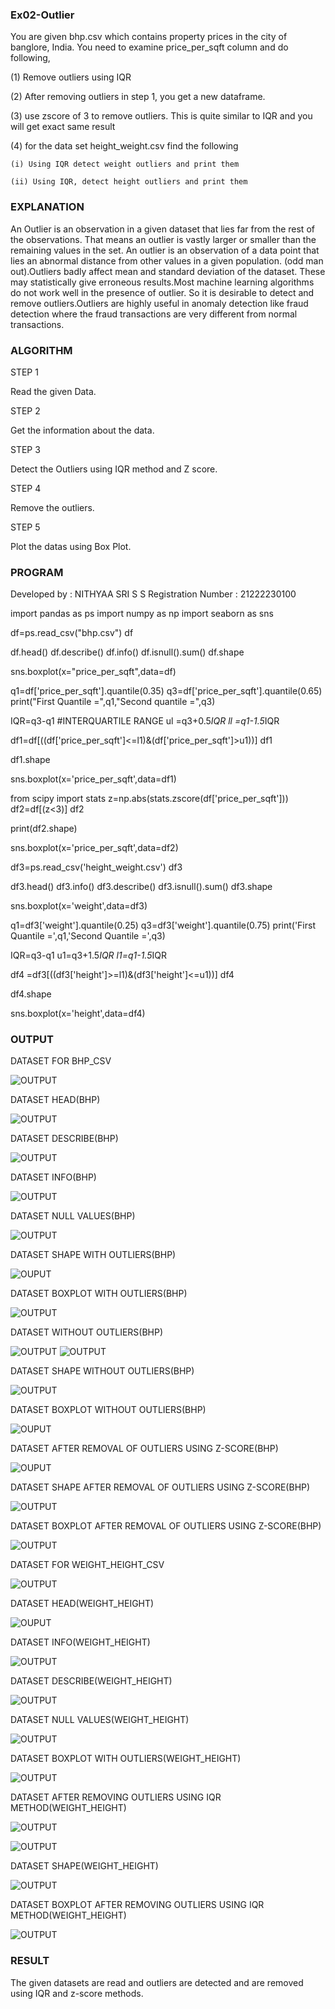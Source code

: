 ### Ex02-Outlier

You are given bhp.csv which contains property prices in the city of banglore, India. You need to examine price_per_sqft column and do following,

(1) Remove outliers using IQR 

(2) After removing outliers in step 1, you get a new dataframe.

(3) use zscore of 3 to remove outliers. This is quite similar to IQR and you will get exact same result

(4) for the data set height_weight.csv find the following

    (i) Using IQR detect weight outliers and print them

    (ii) Using IQR, detect height outliers and print them
### EXPLANATION

An Outlier is an observation in a given dataset that lies far from the rest of the observations. That means an outlier is vastly larger or smaller than the remaining values in the set. An outlier is an observation of a data point that lies an abnormal distance from other values in a given population. (odd man out).Outliers badly affect mean and standard deviation of the dataset. These may statistically give erroneous results.Most machine learning algorithms do not work well in the presence of outlier. So it is desirable to detect and remove outliers.Outliers are highly useful in anomaly detection like fraud detection where the fraud transactions are very different from normal transactions.

### ALGORITHM
STEP 1

Read the given Data.

STEP 2

Get the information about the data.

STEP 3

Detect the Outliers using IQR method and Z score.

STEP 4

Remove the outliers.

STEP 5

Plot the datas using Box Plot.

### PROGRAM

Developed by : NITHYAA SRI S S
Registration Number : 21222230100

import pandas as ps
import numpy as np
import seaborn as sns

df=ps.read_csv("bhp.csv")
df

df.head()
df.describe()
df.info()
df.isnull().sum()
df.shape

sns.boxplot(x="price_per_sqft",data=df)

q1=df['price_per_sqft'].quantile(0.35)
q3=df['price_per_sqft'].quantile(0.65)
print("First Quantile =",q1,"Second quantile =",q3)

IQR=q3-q1 #INTERQUARTILE RANGE
ul =q3+0.5*IQR
ll =q1-1.5*IQR

df1=df[((df['price_per_sqft']<=l1)&(df['price_per_sqft']>u1))]
df1

df1.shape

sns.boxplot(x='price_per_sqft',data=df1)

from scipy import stats
z=np.abs(stats.zscore(df['price_per_sqft']))
df2=df[(z<3)]
df2

print(df2.shape)

sns.boxplot(x='price_per_sqft',data=df2)

df3=ps.read_csv('height_weight.csv')
df3

df3.head()
df3.info()
df3.describe()
df3.isnull().sum()
df3.shape

sns.boxplot(x='weight',data=df3)

q1=df3['weight'].quantile(0.25)
q3=df3['weight'].quantile(0.75)
print('First Quantile =',q1,'Second Quantile =',q3)

IQR=q3-q1
u1=q3+1.5*IQR
l1=q1-1.5*IQR

df4 =df3[((df3['height']>=l1)&(df3['height']<=u1))]
df4

df4.shape

sns.boxplot(x='height',data=df4)

### OUTPUT
DATASET FOR BHP_CSV

![OUTPUT](dataset.png)

DATASET HEAD(BHP)

![OUTPUT](dataset%202.png)

DATASET DESCRIBE(BHP)

![OUTPUT](dataset%203.png)

DATASET INFO(BHP)

![OUTPUT](dataset%204.png)

DATASET NULL VALUES(BHP)

![OUTPUT](dataset%205.png)
 
DATASET SHAPE WITH OUTLIERS(BHP)

![OUPUT](dataset%206.png)


DATASET BOXPLOT WITH OUTLIERS(BHP)

![OUTPUT](dataset%207.png)

DATASET WITHOUT OUTLIERS(BHP)

![OUTPUT](dataset%208.png)
![OUTPUT](dataset%209.png)

DATASET SHAPE WITHOUT OUTLIERS(BHP)

![OUTPUT](dataset%2010.png)

DATASET BOXPLOT WITHOUT OUTLIERS(BHP)

![OUPUT](dataset%2011.png)

DATASET AFTER REMOVAL OF OUTLIERS USING Z-SCORE(BHP)

![OUPUT](dataset%2012.png)

DATASET SHAPE AFTER REMOVAL OF OUTLIERS USING Z-SCORE(BHP)
 
![OUTPUT](dataset%2013.png)

DATASET BOXPLOT AFTER REMOVAL OF OUTLIERS USING Z-SCORE(BHP)

![OUTPUT](dataset%2014.png)

DATASET FOR WEIGHT_HEIGHT_CSV

![OUTPUT](dataset%2015.png)

DATASET HEAD(WEIGHT_HEIGHT)

![OUPUT](dataset16.png)

DATASET INFO(WEIGHT_HEIGHT)

![OUTPUT](dataset17.png)

DATASET DESCRIBE(WEIGHT_HEIGHT)

![OUTPUT](dataset18.png)

DATASET NULL VALUES(WEIGHT_HEIGHT)

![OUTPUT](dataset19.png)

DATASET BOXPLOT WITH OUTLIERS(WEIGHT_HEIGHT)

![OUTPUT](dataset%2020.png)

DATASET AFTER REMOVING OUTLIERS USING IQR METHOD(WEIGHT_HEIGHT)

![OUTPUT](dataset%2021.png)

![OUTPUT](dataset%2022.png)

DATASET SHAPE(WEIGHT_HEIGHT)

![OUTPUT](dataset%2023.png)

DATASET BOXPLOT AFTER REMOVING OUTLIERS USING IQR METHOD(WEIGHT_HEIGHT)

![OUTPUT](dataset24.png)


### RESULT

The given datasets are read and outliers are detected and are removed using IQR and z-score methods.











